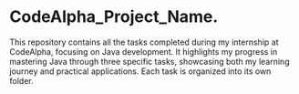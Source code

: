 # CodeAlpha_Project_Name.
This repository contains all the tasks completed during my internship at CodeAlpha, focusing on Java development. It highlights my progress in mastering Java through three specific tasks, showcasing both my learning journey and practical applications. Each task is organized into its own folder.
